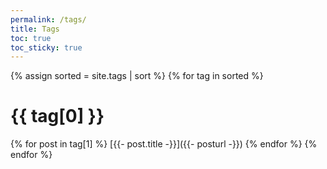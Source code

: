 ```yaml
---
permalink: /tags/
title: Tags
toc: true
toc_sticky: true
---
```

{% assign sorted = site.tags | sort %}
{% for tag in sorted %}
# {{ tag[0] }}
 {% for post in tag[1] %}
  [{{- post.title -}}]({{- posturl -}})
 {% endfor %}
{% endfor %}
